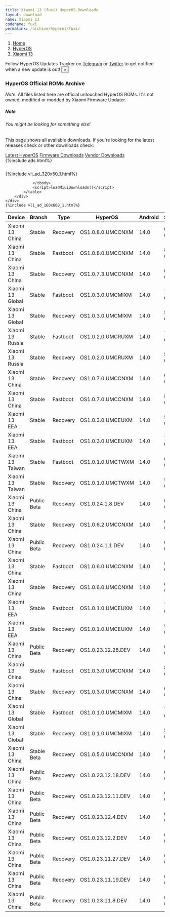 ```yaml
---
title: Xiaomi 13 (fuxi) HyperOS Downloads
layout: download
name: Xiaomi 13
codename: fuxi
permalink: /archive/hyperos/fuxi/
---
```

<nav aria-label="breadcrumb">
    <ol class="breadcrumb">
        <li class="breadcrumb-item"><a href="/">Home</a></li>
        <li class="breadcrumb-item"><a href="/hyperos/">HyperOS</a></li>
        <li class="breadcrumb-item active" aria-current="page"><a href="/hyperos/fuxi/">Xiaomi 13</a></li>
    </ol>
</nav>
<div class="alert alert-primary alert-dismissible fade show" role="alert">
    Follow HyperOS Updates Tracker on <a href="https://t.me/MIUIUpdatesTracker" class="alert-link">Telegram</a>
     or <a href="https://twitter.com/MiFwUpdater" class="alert-link">Twitter</a> to get notified when a new update is out!
    <button type="button" class="close" data-dismiss="alert" aria-label="Close">
        <span aria-hidden="true">&times;</span>
    </button>
</div>

### HyperOS Official ROMs Archive
*Note*: All files listed here are official untouched HyperOS ROMs. It's not owned, modified or modded by Xiaomi Firmware Updater.
<div class="card">
  <div class="card-body">
    <h5 class="card-title">Note</h5>
    <h6 class="card-subtitle mb-2 text-muted">You might be looking for something else!</h6>
    <p class="card-text">This page shows all available downloads.
     If you're looking for the latest releases check or other downloads check:</p>
    <a href="/hyperos/fuxi/" class="card-link">Latest HyperOS</a>
    <a href="/firmware/fuxi/" class="card-link">Firmware Downloads</a>
    <a href="/vendor/fuxi/" class="card-link">Vendor Downloads</a>
  </div>
</div>
{%include ads.html%}
<div class="row justify-content-center">
    <div class="col-10">
        <div class="table-responsive-md" style="margin-top: 25px;">
            {%include vli_ad_320x50_1.html%}
            <table id="miui" class="display dt-responsive nowrap compact table table-striped table-hover table-sm">
                <thead class="thead-dark">
                    <tr>
                        <th data-ref="device">Device</th>
                        <th data-ref="branch">Branch</th>
                        <th data-ref="type">Type</th>
                        <th data-ref="miui">HyperOS</th>
                        <th data-ref="android">Android</th>
                        <th data-ref="size">Size</th>
                        <th data-ref="size">Date</th>
                        <th data-ref="link">Link</th>
                    </tr>
                </thead>
                <tbody>
                <tr><td>Xiaomi 13 China</td><td>Stable</td><td>Recovery</td><td>OS1.0.8.0.UMCCNXM</td><td>14.0</td><td>6.4 GB</td><td>2024-03-21</td><td><a href="/hyperos/fuxi/stable/OS1.0.8.0.UMCCNXM/">Download</a></td></tr>
<tr><td>Xiaomi 13 China</td><td>Stable</td><td>Fastboot</td><td>OS1.0.8.0.UMCCNXM</td><td>14.0</td><td>8.4 GB</td><td>2024-03-12</td><td><a href="/hyperos/fuxi/stable/OS1.0.8.0.UMCCNXM/">Download</a></td></tr>
<tr><td>Xiaomi 13 China</td><td>Stable</td><td>Recovery</td><td>OS1.0.7.3.UMCCNXM</td><td>14.0</td><td>6.4 GB</td><td>2024-03-05</td><td><a href="/hyperos/fuxi/stable/OS1.0.7.3.UMCCNXM/">Download</a></td></tr>
<tr><td>Xiaomi 13 Global</td><td>Stable</td><td>Fastboot</td><td>OS1.0.3.0.UMCMIXM</td><td>14.0</td><td>7.7 GB</td><td>2024-02-28</td><td><a href="/hyperos/fuxi/stable/OS1.0.3.0.UMCMIXM/">Download</a></td></tr>
<tr><td>Xiaomi 13 Global</td><td>Stable</td><td>Recovery</td><td>OS1.0.3.0.UMCMIXM</td><td>14.0</td><td>5.8 GB</td><td>2024-02-20</td><td><a href="/hyperos/fuxi/stable/OS1.0.3.0.UMCMIXM/">Download</a></td></tr>
<tr><td>Xiaomi 13 Russia</td><td>Stable</td><td>Fastboot</td><td>OS1.0.2.0.UMCRUXM</td><td>14.0</td><td>7.4 GB</td><td>2024-02-22</td><td><a href="/hyperos/fuxi/stable/OS1.0.2.0.UMCRUXM/">Download</a></td></tr>
<tr><td>Xiaomi 13 Russia</td><td>Stable</td><td>Recovery</td><td>OS1.0.2.0.UMCRUXM</td><td>14.0</td><td>5.7 GB</td><td>2024-01-16</td><td><a href="/hyperos/fuxi/stable/OS1.0.2.0.UMCRUXM/">Download</a></td></tr>
<tr><td>Xiaomi 13 China</td><td>Stable</td><td>Recovery</td><td>OS1.0.7.0.UMCCNXM</td><td>14.0</td><td>6.4 GB</td><td>2024-02-20</td><td><a href="/hyperos/fuxi/stable/OS1.0.7.0.UMCCNXM/">Download</a></td></tr>
<tr><td>Xiaomi 13 China</td><td>Stable</td><td>Fastboot</td><td>OS1.0.7.0.UMCCNXM</td><td>14.0</td><td>8.3 GB</td><td>2024-01-25</td><td><a href="/hyperos/fuxi/stable/OS1.0.7.0.UMCCNXM/">Download</a></td></tr>
<tr><td>Xiaomi 13 EEA</td><td>Stable</td><td>Recovery</td><td>OS1.0.3.0.UMCEUXM</td><td>14.0</td><td>5.9 GB</td><td>2024-01-29</td><td><a href="/hyperos/fuxi/stable/OS1.0.3.0.UMCEUXM/">Download</a></td></tr>
<tr><td>Xiaomi 13 EEA</td><td>Stable</td><td>Fastboot</td><td>OS1.0.3.0.UMCEUXM</td><td>14.0</td><td>7.7 GB</td><td>2024-01-17</td><td><a href="/hyperos/fuxi/stable/OS1.0.3.0.UMCEUXM/">Download</a></td></tr>
<tr><td>Xiaomi 13 Taiwan</td><td>Stable</td><td>Fastboot</td><td>OS1.0.1.0.UMCTWXM</td><td>14.0</td><td>6.7 GB</td><td>2024-01-24</td><td><a href="/hyperos/fuxi/stable/OS1.0.1.0.UMCTWXM/">Download</a></td></tr>
<tr><td>Xiaomi 13 Taiwan</td><td>Stable</td><td>Recovery</td><td>OS1.0.1.0.UMCTWXM</td><td>14.0</td><td>5.7 GB</td><td>2024-01-16</td><td><a href="/hyperos/fuxi/stable/OS1.0.1.0.UMCTWXM/">Download</a></td></tr>
<tr><td>Xiaomi 13 China</td><td>Public Beta</td><td>Recovery</td><td>OS1.0.24.1.8.DEV</td><td>14.0</td><td>6.4 GB</td><td>2024-01-12</td><td><a href="/hyperos/fuxi/public beta/OS1.0.24.1.8.DEV/">Download</a></td></tr>
<tr><td>Xiaomi 13 China</td><td>Stable</td><td>Recovery</td><td>OS1.0.6.2.UMCCNXM</td><td>14.0</td><td>6.4 GB</td><td>2024-01-10</td><td><a href="/hyperos/fuxi/stable/OS1.0.6.2.UMCCNXM/">Download</a></td></tr>
<tr><td>Xiaomi 13 China</td><td>Public Beta</td><td>Recovery</td><td>OS1.0.24.1.1.DEV</td><td>14.0</td><td>6.4 GB</td><td>2024-01-05</td><td><a href="/hyperos/fuxi/public beta/OS1.0.24.1.1.DEV/">Download</a></td></tr>
<tr><td>Xiaomi 13 China</td><td>Stable</td><td>Fastboot</td><td>OS1.0.6.0.UMCCNXM</td><td>14.0</td><td>8.3 GB</td><td>2024-01-03</td><td><a href="/hyperos/fuxi/stable/OS1.0.6.0.UMCCNXM/">Download</a></td></tr>
<tr><td>Xiaomi 13 China</td><td>Stable</td><td>Recovery</td><td>OS1.0.6.0.UMCCNXM</td><td>14.0</td><td>6.4 GB</td><td>2023-12-30</td><td><a href="/hyperos/fuxi/stable/OS1.0.6.0.UMCCNXM/">Download</a></td></tr>
<tr><td>Xiaomi 13 EEA</td><td>Stable</td><td>Fastboot</td><td>OS1.0.1.0.UMCEUXM</td><td>14.0</td><td>7.7 GB</td><td>2024-01-08</td><td><a href="/hyperos/fuxi/stable/OS1.0.1.0.UMCEUXM/">Download</a></td></tr>
<tr><td>Xiaomi 13 EEA</td><td>Stable</td><td>Recovery</td><td>OS1.0.1.0.UMCEUXM</td><td>14.0</td><td>5.9 GB</td><td>2023-12-19</td><td><a href="/hyperos/fuxi/stable/OS1.0.1.0.UMCEUXM/">Download</a></td></tr>
<tr><td>Xiaomi 13 China</td><td>Public Beta</td><td>Recovery</td><td>OS1.0.23.12.28.DEV</td><td>14.0</td><td>6.4 GB</td><td>2023-12-29</td><td><a href="/hyperos/fuxi/public beta/OS1.0.23.12.28.DEV/">Download</a></td></tr>
<tr><td>Xiaomi 13 China</td><td>Stable</td><td>Fastboot</td><td>OS1.0.3.0.UMCCNXM</td><td>14.0</td><td>8.2 GB</td><td>2023-12-29</td><td><a href="/hyperos/fuxi/stable/OS1.0.3.0.UMCCNXM/">Download</a></td></tr>
<tr><td>Xiaomi 13 China</td><td>Stable</td><td>Recovery</td><td>OS1.0.3.0.UMCCNXM</td><td>14.0</td><td>6.4 GB</td><td>2023-12-07</td><td><a href="/hyperos/fuxi/stable/OS1.0.3.0.UMCCNXM/">Download</a></td></tr>
<tr><td>Xiaomi 13 Global</td><td>Stable</td><td>Fastboot</td><td>OS1.0.1.0.UMCMIXM</td><td>14.0</td><td>7.8 GB</td><td>2023-12-27</td><td><a href="/hyperos/fuxi/stable/OS1.0.1.0.UMCMIXM/">Download</a></td></tr>
<tr><td>Xiaomi 13 Global</td><td>Stable</td><td>Recovery</td><td>OS1.0.1.0.UMCMIXM</td><td>14.0</td><td>5.8 GB</td><td>2023-12-19</td><td><a href="/hyperos/fuxi/stable/OS1.0.1.0.UMCMIXM/">Download</a></td></tr>
<tr><td>Xiaomi 13 China</td><td>Stable Beta</td><td>Recovery</td><td>OS1.0.5.0.UMCCNXM</td><td>14.0</td><td>6.4 GB</td><td>2023-12-23</td><td><a href="/hyperos/fuxi/stable beta/OS1.0.5.0.UMCCNXM/">Download</a></td></tr>
<tr><td>Xiaomi 13 China</td><td>Public Beta</td><td>Recovery</td><td>OS1.0.23.12.18.DEV</td><td>14.0</td><td>6.4 GB</td><td>2023-12-22</td><td><a href="/hyperos/fuxi/public beta/OS1.0.23.12.18.DEV/">Download</a></td></tr>
<tr><td>Xiaomi 13 China</td><td>Public Beta</td><td>Recovery</td><td>OS1.0.23.12.11.DEV</td><td>14.0</td><td>6.4 GB</td><td>2023-12-15</td><td><a href="/hyperos/fuxi/public beta/OS1.0.23.12.11.DEV/">Download</a></td></tr>
<tr><td>Xiaomi 13 China</td><td>Public Beta</td><td>Recovery</td><td>OS1.0.23.12.4.DEV</td><td>14.0</td><td>6.4 GB</td><td>2023-12-08</td><td><a href="/hyperos/fuxi/public beta/OS1.0.23.12.4.DEV/">Download</a></td></tr>
<tr><td>Xiaomi 13 China</td><td>Public Beta</td><td>Recovery</td><td>OS1.0.23.12.2.DEV</td><td>14.0</td><td>6.4 GB</td><td>2023-12-03</td><td><a href="/hyperos/fuxi/public beta/OS1.0.23.12.2.DEV/">Download</a></td></tr>
<tr><td>Xiaomi 13 China</td><td>Public Beta</td><td>Recovery</td><td>OS1.0.23.11.27.DEV</td><td>14.0</td><td>6.4 GB</td><td>2023-12-01</td><td><a href="/hyperos/fuxi/public beta/OS1.0.23.11.27.DEV/">Download</a></td></tr>
<tr><td>Xiaomi 13 China</td><td>Public Beta</td><td>Recovery</td><td>OS1.0.23.11.19.DEV</td><td>14.0</td><td>6.4 GB</td><td>2023-11-21</td><td><a href="/hyperos/fuxi/public beta/OS1.0.23.11.19.DEV/">Download</a></td></tr>
<tr><td>Xiaomi 13 China</td><td>Public Beta</td><td>Recovery</td><td>OS1.0.23.11.8.DEV</td><td>14.0</td><td>6.4 GB</td><td>2023-11-14</td><td><a href="/hyperos/fuxi/public beta/OS1.0.23.11.8.DEV/">Download</a></td></tr>

                </tbody>
                <script>loadMiuiDownloads()</script>
            </table>
        </div>
    </div>
    {%include vli_ad_160x600_1.html%}
</div>
